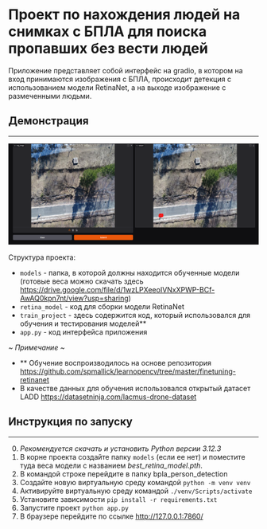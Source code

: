 # Проект по нахождения людей на снимках с БПЛА для поиска пропавших без вести людей

Приложение представляет собой интерфейс на gradio, в котором на вход принимаются
изображения с БПЛА, происходит детекция с использованием модели RetinaNet, 
а на выходе изображение с размеченными людьми.

## Демонстрация 

---
![img.png](imgs/img.png)

Структура проекта:

- `models` - папка, в которой должны находится обученные модели (готовые веса можно скачать здесь https://drive.google.com/file/d/1wzLPXeeoIVNxXPWP-BCf-AwAQ0kpn7nt/view?usp=sharing) 
- `retina_model` - код для сборки модели RetinaNet
- `train_project` - здесь содержится код, который использовался для обучения и тестирования моделей**
- `app.py` - код интерфейса приложения

*~ Примечание ~*

- ** Обучение воспроизводилось на основе репозитория https://github.com/spmallick/learnopencv/tree/master/finetuning-retinanet
- В качестве данных для обучения использовался открытый датасет LADD https://datasetninja.com/lacmus-drone-dataset

## Инструкция по запуску 

---

0. *Рекомендуется скачать и установить Python версии 3.12.3*
1. В корне проекта создайте папку `models` (если ее нет) и поместите туда веса модели с названием *best_retina_model.pth*.
2. В командой строке перейдите в папку bpla_person_detection
3. Создайте новую виртуальную среду командой `python -m venv venv`
4. Активируйте виртуальную среду командой `./venv/Scripts/activate`
5. Установите зависимости `pip install -r requirements.txt`
6. Запустите проект `python app.py`
7. В браузере перейдите по ссылке http://127.0.0.1:7860/